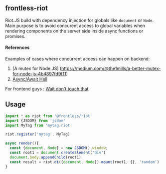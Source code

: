 ## frontless-riot
Riot.JS build with dependency injection for globals like `document` or `Node`. 
Main purpose is to avoid concurent access to global variables when rendering components on the server side inside async functions or promises.

#### References
Examples of cases where concurrent access can happen on backend: 
  1. [A mutex for Node.JS] (https://medium.com/@the1mills/a-better-mutex-for-node-js-4b4897fd9f11)
  2. [Async/Await Hell](https://www.freecodecamp.org/news/avoiding-the-async-await-hell-c77a0fb71c4c/)

For frontend guys : [Wait don't touch that](https://medium.engineering/wait-dont-touch-that-a211832adc3a)

## Usage
```javascript
import * as riot from '@frontless/riot'
import {JSDOM} from 'jsdom'
import MyTag from 'mytag.riot'

riot.register('mytag', MyTag)

async render(){
  const {document, Node} = new JSDOM().window;
  const root1 = document.createElement('div')
  document.body.appendChild(root1)
  const result = riot.di({document, Node}).mount(root1, {}, 'random')
}


```
